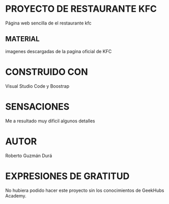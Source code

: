 # PROYECTO DE RESTAURANTE KFC

Página web sencilla de el restaurante kfc

## MATERIAL

imagenes descargadas de la pagina oficial de KFC

# CONSTRUIDO CON

Visual Studio Code y Boostrap

# SENSACIONES

Me a resultado muy dificil algunos detalles

# AUTOR

Roberto Guzmán Durá

# EXPRESIONES DE GRATITUD

No hubiera podido hacer este proyecto sin los conocimientos de GeekHubs Academy.